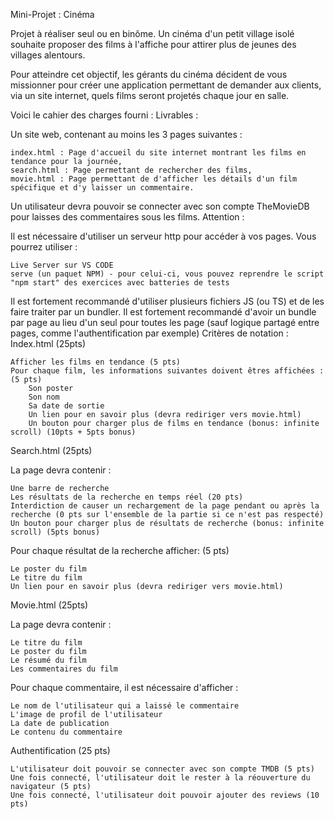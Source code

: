 Mini-Projet : Cinéma

Projet à réaliser seul ou en binôme.
Un cinéma d'un petit village isolé souhaite proposer des films à l'affiche pour attirer plus de jeunes des villages alentours.

Pour atteindre cet objectif, les gérants du cinéma décident de vous missionner pour créer une application permettant de demander aux clients, via un site internet, quels films seront projetés chaque jour en salle.

Voici le cahier des charges fourni :
Livrables :

Un site web, contenant au moins les 3 pages suivantes :

    index.html : Page d'accueil du site internet montrant les films en tendance pour la journée,
    search.html : Page permettant de rechercher des films,
    movie.html : Page permettant de d'afficher les détails d'un film spécifique et d'y laisser un commentaire.

Un utilisateur devra pouvoir se connecter avec son compte TheMovieDB pour laisses des commentaires sous les films.
Attention :

Il est nécessaire d'utiliser un serveur http pour accéder à vos pages. Vous pourrez utiliser :

    Live Server sur VS CODE
    serve (un paquet NPM) - pour celui-ci, vous pouvez reprendre le script "npm start" des exercices avec batteries de tests

Il est fortement recommandé d'utiliser plusieurs fichiers JS (ou TS) et de les faire traiter par un bundler.
Il est fortement recommandé d'avoir un bundle par page au lieu d'un seul pour toutes les page (sauf logique partagé entre pages, comme l'authentification par exemple)
Critères de notation :
Index.html (25pts)

    Afficher les films en tendance (5 pts)
    Pour chaque film, les informations suivantes doivent êtres affichées : (5 pts)
        Son poster
        Son nom
        Sa date de sortie
        Un lien pour en savoir plus (devra rediriger vers movie.html)
        Un bouton pour charger plus de films en tendance (bonus: infinite scroll) (10pts + 5pts bonus)

Search.html (25pts)

La page devra contenir :

    Une barre de recherche
    Les résultats de la recherche en temps réel (20 pts)
    Interdiction de causer un rechargement de la page pendant ou après la recherche (0 pts sur l'ensemble de la partie si ce n'est pas respecté)
    Un bouton pour charger plus de résultats de recherche (bonus: infinite scroll) (5pts bonus)

Pour chaque résultat de la recherche afficher: (5 pts)

    Le poster du film
    Le titre du film
    Un lien pour en savoir plus (devra rediriger vers movie.html)

Movie.html (25pts)

La page devra contenir :

    Le titre du film
    Le poster du film
    Le résumé du film
    Les commentaires du film

Pour chaque commentaire, il est nécessaire d'afficher :

    Le nom de l'utilisateur qui a laissé le commentaire
    L'image de profil de l'utilisateur
    La date de publication
    Le contenu du commentaire

Authentification (25 pts)

    L'utilisateur doit pouvoir se connecter avec son compte TMDB (5 pts)
    Une fois connecté, l'utilisateur doit le rester à la réouverture du navigateur (5 pts)
    Une fois connecté, l'utilisateur doit pouvoir ajouter des reviews (10 pts)
